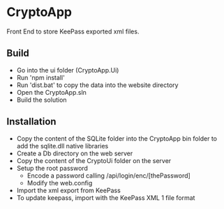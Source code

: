 # CryptoApp
Front End to store KeePass exported xml files.

## Build

* Go into the ui folder (CryptoApp.Ui)
* Run 'npm install'
* Run 'dist.bat' to copy the data into the website directory
* Open the CryptoApp.sln
* Build the solution

## Installation

* Copy the content of the SQLite folder into the CryptoApp bin folder to add the sqlite.dll native libraries
* Create a Db directory on the web server
* Copy the content of the CryptoUi folder on the server
* Setup the root password
	* Encode a password calling /api/login/enc/[thePassword]
	* Modify the web.config <add key="Admin" value="[THEROOTUSER];[THEENCODEDPASSWORD]" />
* Import the xml export from KeePass
* To update keepass, import with the KeePass XML 1 file format



